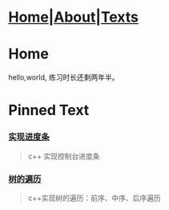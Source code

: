 # [Home](https://ga0wei.github.io/)|[About](about)|[Texts](allTexts)

# Home

hello,world, 练习时长还剩两年半。


# Pinned Text

### [实现进度条](subPages/c%2B%2B_processBar.)
> c++ 实现控制台进度条

### [树的遍历](subPages/Tree%20traversal_iterately.md)
> c++实现树的遍历：前序、中序、后序遍历






